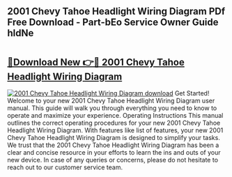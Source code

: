 ## 2001 Chevy Tahoe Headlight Wiring Diagram PDf Free Download - Part-bEo Service Owner Guide hldNe

# <h2><a href="http://dfltt68.blite.top/?on=2001+Chevy+Tahoe+Headlight+Wiring+Diagram">🔗Download New 👉🔴 2001 Chevy Tahoe Headlight Wiring Diagram</a></h2>

[![2001 Chevy Tahoe Headlight Wiring Diagram download](https://i.imgur.com/lujVjoI.png)](http://dfltt68.blite.top/?on=2001+Chevy+Tahoe+Headlight+Wiring+Diagram)
Get Started! Welcome to your new 2001 Chevy Tahoe Headlight Wiring Diagram user manual. This guide will walk you through everything you need to know to operate and maximize your experience. Operating Instructions This manual outlines the correct operating procedures for your new 2001 Chevy Tahoe Headlight Wiring Diagram. With features like list of features, your new 2001 Chevy Tahoe Headlight Wiring Diagram is designed to simplify your tasks. We trust that the 2001 Chevy Tahoe Headlight Wiring Diagram has been a clear and concise resource in your efforts to learn the ins and outs of your new device. In case of any queries or concerns, please do not hesitate to reach out to our customer service team.
